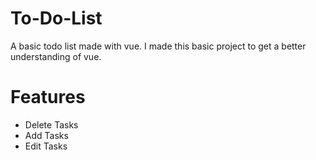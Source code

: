 # To-Do-List

A basic todo list made with vue. I made this basic project to get a better understanding of vue. 


# Features
<ul>
<li>Delete Tasks</li>
<li>Add Tasks</li>
<li>Edit Tasks</li>
</ul>



